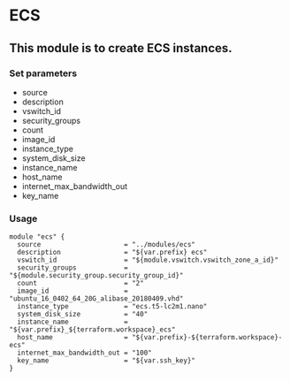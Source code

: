 # ECS

## This module is to create ECS instances.

### Set parameters

* source
* description
* vswitch_id
* security_groups
* count
* image_id
* instance_type
* system_disk_size
* instance_name
* host_name
* internet_max_bandwidth_out
* key_name


### Usage

```
module "ecs" {
  source                     = "../modules/ecs"
  description                = "${var.prefix} ecs"
  vswitch_id                 = "${module.vswitch.vswitch_zone_a_id}"
  security_groups            = "${module.security_group.security_group_id}"
  count                      = "2"
  image_id                   = "ubuntu_16_0402_64_20G_alibase_20180409.vhd"
  instance_type              = "ecs.t5-lc2m1.nano"
  system_disk_size           = "40"
  instance_name              = "${var.prefix}_${terraform.workspace}_ecs"
  host_name                  = "${var.prefix}-${terraform.workspace}-ecs"
  internet_max_bandwidth_out = "100"
  key_name                   = "${var.ssh_key}"
}
```

